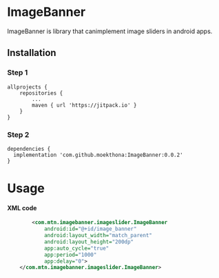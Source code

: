 # ImageBanner
ImageBanner is library that canimplement image sliders in android apps.

## Installation

### Step 1

```
allprojects {
	repositories {
		...
		maven { url 'https://jitpack.io' }
	}
}
 ```

### Step 2
```
dependencies {
  implementation 'com.github.moekthona:ImageBanner:0.0.2'
}
 ```
# Usage

#### XML code 
```xml
        <com.mtn.imagebanner.imageslider.ImageBanner
            android:id="@+id/image_banner"
            android:layout_width="match_parent"
            android:layout_height="200dp"
            app:auto_cycle="true"
            app:period="1000"
            app:delay="0">
    </com.mtn.imagebanner.imageslider.ImageBanner>

```
